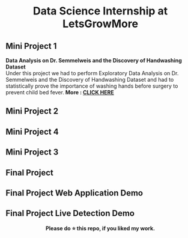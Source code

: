 <div align="center">
  
#  Data Science Internship at LetsGrowMore
</div>

## Mini Project 1
<b>Data Analysis on Dr. Semmelweis and the Discovery of Handwashing Dataset</b><br>
Under this project we had to perform Exploratory Data Analysis on Dr. Semmelweis and the Discovery of Handwashing Dataset and had to statistically prove the importance of washing hands before surgery to prevent child bed fever.<b>
<b>More : [CLICK HERE](https://www.kaggle.com/carolzhangdc/imdb-5000-movie-dataset)<b>

## Mini Project 2


## Mini Project 4


## Mini Project 3

## Final Project


## Final Project Web Application Demo


## Final Project Live Detection Demo


<div align="center">
  <b>Please do ⭐ this repo, if you liked my work.</b>
</div>
